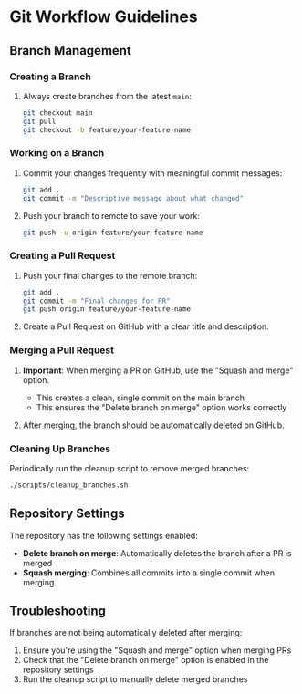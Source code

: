 # Git Workflow Guidelines

## Branch Management

### Creating a Branch

1. Always create branches from the latest `main`:
   ```bash
   git checkout main
   git pull
   git checkout -b feature/your-feature-name
   ```

### Working on a Branch

1. Commit your changes frequently with meaningful commit messages:
   ```bash
   git add .
   git commit -m "Descriptive message about what changed"
   ```

2. Push your branch to remote to save your work:
   ```bash
   git push -u origin feature/your-feature-name
   ```

### Creating a Pull Request

1. Push your final changes to the remote branch:
   ```bash
   git add .
   git commit -m "Final changes for PR"
   git push origin feature/your-feature-name
   ```

2. Create a Pull Request on GitHub with a clear title and description.

### Merging a Pull Request

1. **Important**: When merging a PR on GitHub, use the "Squash and merge" option.
   - This creates a clean, single commit on the main branch
   - This ensures the "Delete branch on merge" option works correctly

2. After merging, the branch should be automatically deleted on GitHub.

### Cleaning Up Branches

Periodically run the cleanup script to remove merged branches:

```bash
./scripts/cleanup_branches.sh
```

## Repository Settings

The repository has the following settings enabled:

- **Delete branch on merge**: Automatically deletes the branch after a PR is merged
- **Squash merging**: Combines all commits into a single commit when merging

## Troubleshooting

If branches are not being automatically deleted after merging:

1. Ensure you're using the "Squash and merge" option when merging PRs
2. Check that the "Delete branch on merge" option is enabled in the repository settings
3. Run the cleanup script to manually delete merged branches
